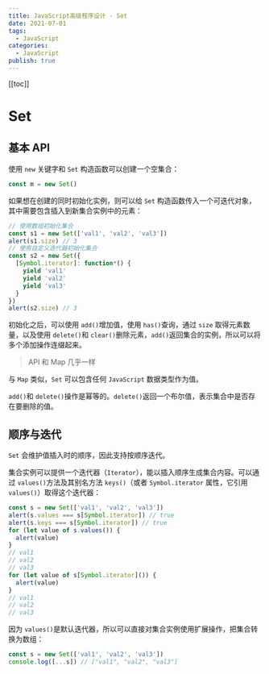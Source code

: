 ```yaml
---
title: JavaScript高级程序设计 - Set
date: 2021-07-01
tags:
  - JavaScript
categories:
  - JavaScript
publish: true
---
```


[[toc]]

# Set

## 基本 API

使用 `new` 关键字和 `Set` 构造函数可以创建一个空集合：

```js
const m = new Set()
```

如果想在创建的同时初始化实例，则可以给 `Set` 构造函数传入一个可迭代对象，其中需要包含插入到新集合实例中的元素：

```js
// 使用数组初始化集合
const s1 = new Set(['val1', 'val2', 'val3'])
alert(s1.size) // 3
// 使用自定义迭代器初始化集合
const s2 = new Set({
  [Symbol.iterator]: function*() {
    yield 'val1'
    yield 'val2'
    yield 'val3'
  }
})
alert(s2.size) // 3
```

初始化之后，可以使用 `add()`增加值，使用 `has()`查询，通过 `size` 取得元素数量，以及使用 `delete()`和 `clear()`删除元素，`add()`返回集合的实例，所以可以将多个添加操作连缀起来。

> API 和 Map 几乎一样

与 `Map` 类似，`Set` 可以包含任何 `JavaScript` 数据类型作为值。

`add()`和 `delete()`操作是幂等的。`delete()`返回一个布尔值，表示集合中是否存在要删除的值。

## 顺序与迭代

`Set` 会维护值插入时的顺序，因此支持按顺序迭代。

集合实例可以提供一个迭代器（`Iterator`），能以插入顺序生成集合内容。可以通过 `values()`方法及其别名方法 `keys()`（或者 `Symbol.iterator` 属性，它引用 `values()`）取得这个迭代器：

```js
const s = new Set(['val1', 'val2', 'val3'])
alert(s.values === s[Symbol.iterator]) // true
alert(s.keys === s[Symbol.iterator]) // true
for (let value of s.values()) {
  alert(value)
}
// val1
// val2
// val3
for (let value of s[Symbol.iterator]()) {
  alert(value)
}
// val1
// val2
// val3
```

因为 `values()`是默认迭代器，所以可以直接对集合实例使用扩展操作，把集合转换为数组：

```js
const s = new Set(['val1', 'val2', 'val3'])
console.log([...s]) // ["val1", "val2", "val3"]
```
